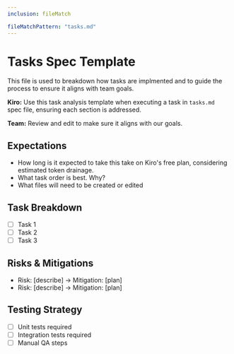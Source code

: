 ```yaml
---
inclusion: fileMatch

fileMatchPattern: "tasks.md"
---
```


# Tasks Spec Template

This file is used to breakdown how tasks are implmented and to guide the process to ensure it aligns with team goals.

**Kiro:** Use this task analysis template when executing a task in `tasks.md` spec file, ensuring each section is addressed.

**Team:** Review and edit to make sure it aligns with our goals.

## Expectations

- How long is it expected to take this take on Kiro's free plan, considering estimated token drainage.
- What task order is best. Why?
- What files will need to be created or edited

## Task Breakdown

- [ ] Task 1
- [ ] Task 2
- [ ] Task 3

## Risks & Mitigations

- Risk: [describe] → Mitigation: [plan]
- Risk: [describe] → Mitigation: [plan]

## Testing Strategy

- [ ] Unit tests required
- [ ] Integration tests required
- [ ] Manual QA steps
